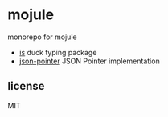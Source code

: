 # mojule

monorepo for mojule

- [is](packages/is) duck typing package
- [json-pointer](packages/json-pointer) JSON Pointer implementation

## license

MIT
